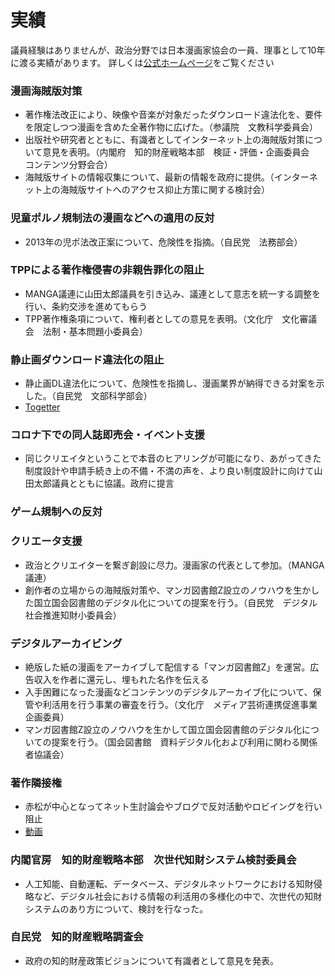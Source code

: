 # 実績

議員経験はありませんが、政治分野では日本漫画家協会の一員、理事として10年に渡る実績があります。
詳しくは[公式ホームページ](https://kenakamatsu.jp/more-support)をご覧ください

### 漫画海賊版対策
- 著作権法改正により、映像や音楽が対象だったダウンロード違法化を、要件を限定しつつ漫画を含めた全著作物に広げた。（参議院　文教科学委員会）
- 出版社や研究者とともに、有識者としてインターネット上の海賊版対策について意見を表明。（内閣府　知的財産戦略本部　検証・評価・企画委員会　コンテンツ分野会合）
- 海賊版サイトの情報収集について、最新の情報を政府に提供。（インターネット上の海賊版サイトへのアクセス抑止方策に関する検討会）

### 児童ポルノ規制法の漫画などへの適用の反対
- 2013年の児ポ法改正案について、危険性を指摘。（自民党　法務部会）

### TPPによる著作権侵害の非親告罪化の阻止
- MANGA議連に山田太郎議員を引き込み、議連として意志を統一する調整を行い、条約交渉を進めてもらう
- TPP著作権条項について、権利者としての意見を表明。（文化庁　文化審議会　法制・基本問題小委員会）

### 静止画ダウンロード違法化の阻止
- 静止画DL違法化について、危険性を指摘し、漫画業界が納得できる対案を示した。（自民党　文部科学部会）
- [Togetter](https://togetter.com/li/1883338)

### コロナ下での同人誌即売会・イベント支援
- 同じクリエイタということで本音のヒアリングが可能になり、あがってきた制度設計や申請手続き上の不備・不満の声を、より良い制度設計に向けて山田太郎議員とともに協議。政府に提言

### ゲーム規制への反対

### クリエータ支援
- 政治とクリエイターを繋ぎ創設に尽力。漫画家の代表として参加。（MANGA議連）
- 創作者の立場からの海賊版対策や、マンガ図書館Z設立のノウハウを生かした国立国会図書館のデジタル化についての提案を行う。（自民党　デジタル社会推進知財小委員会）

### デジタルアーカイビング
- 絶版した紙の漫画をアーカイブして配信する「マンガ図書館Z」を運営。広告収入を作者に還元し、埋もれた名作を伝える
- 入手困難になった漫画などコンテンツのデジタルアーカイブ化について、保管や利活用を行う事業の審査を行う。（文化庁　メディア芸術連携促進事業　企画委員）
- マンガ図書館Z設立のノウハウを生かして国立国会図書館のデジタル化についての提案を行う。（国会図書館　資料デジタル化および利用に関わる関係者協議会）

### 著作隣接権
- 赤松が中心となってネット生討論会やブログで反対活動やロビイングを行い阻止
- [動画](https://twitter.com/i/status/1539115595551350786)

### 内閣官房　知的財産戦略本部　次世代知財システム検討委員会
- 人工知能、自動運転、データベース、デジタルネットワークにおける知財侵略など、デジタル社会における情報の利活用の多様化の中で、次世代の知財システムのあり方について、検討を行なった。

### 自民党　知的財産戦略調査会
- 政府の知的財産政策ビジョンについて有識者として意見を発表。
